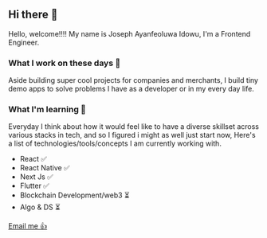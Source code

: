 ## Hi there 👋
Hello, welcome!!!! My name is Joseph Ayanfeoluwa Idowu, I'm a Frontend Engineer.

### What I work on these days 💼
Aside building super cool projects for companies and merchants, I build tiny demo apps to solve problems I have as a developer or in my every day life.

### What I'm learning 📖
Everyday I think about how it would feel like to have a diverse skillset across various stacks in tech, and so I figured i might as well just start now, Here's a list of technologies/tools/concepts I am currently working with.

- React ✅
- React Native ✅
- Next Js ✅
- Flutter ✅
- Blockchain Development/web3 ⏳
- Algo & DS ⏳

[Email me 👍](mailto:ayanfe.dev@gmail.com) 

